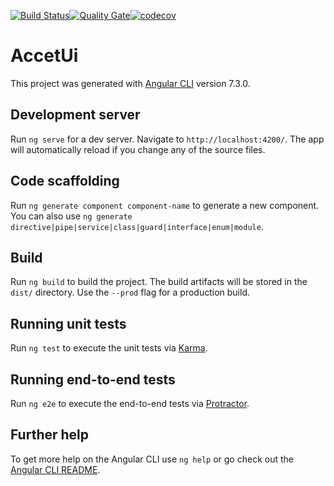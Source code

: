 [![Build Status](https://travis-ci.org/accet9397/accet-ui.svg?branch=develop)](https://travis-ci.org/accet9397/accet-ui)[![Quality Gate](https://sonarcloud.io/api/badges/gate?key=accet9397_accet-ui)](https://sonarcloud.io/dashboard/index/accet9397_accet-ui)[![codecov](https://codecov.io/gh/accet9397/accet-ui/branch/develop/graph/badge.svg)](https://codecov.io/gh/accet9397/accet-ui)
# AccetUi

This project was generated with [Angular CLI](https://github.com/angular/angular-cli) version 7.3.0.

## Development server

Run `ng serve` for a dev server. Navigate to `http://localhost:4200/`. The app will automatically reload if you change any of the source files.

## Code scaffolding

Run `ng generate component component-name` to generate a new component. You can also use `ng generate directive|pipe|service|class|guard|interface|enum|module`.

## Build

Run `ng build` to build the project. The build artifacts will be stored in the `dist/` directory. Use the `--prod` flag for a production build.

## Running unit tests

Run `ng test` to execute the unit tests via [Karma](https://karma-runner.github.io).

## Running end-to-end tests

Run `ng e2e` to execute the end-to-end tests via [Protractor](http://www.protractortest.org/).

## Further help

To get more help on the Angular CLI use `ng help` or go check out the [Angular CLI README](https://github.com/angular/angular-cli/blob/master/README.md).
